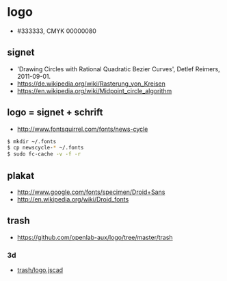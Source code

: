 # logo

* #333333, CMYK 00000080

## signet

 * 'Drawing Circles with Rational Quadratic Bezier Curves', Detlef Reimers, 2011-09-01.
 * https://de.wikipedia.org/wiki/Rasterung_von_Kreisen
 * https://en.wikipedia.org/wiki/Midpoint_circle_algorithm

## logo = signet + schrift

 * http://www.fontsquirrel.com/fonts/news-cycle

```bash
$ mkdir ~/.fonts
$ cp newscycle-* ~/.fonts
$ sudo fc-cache -v -f -r
```

## plakat

 * http://www.google.com/fonts/specimen/Droid+Sans
 * http://en.wikipedia.org/wiki/Droid_fonts

## trash

* https://github.com/openlab-aux/logo/tree/master/trash

### 3d

* [trash/logo.jscad](http://openjscad.org/#https://raw.github.com/openlab-aux/logo/master/trash/logo.jscad)


